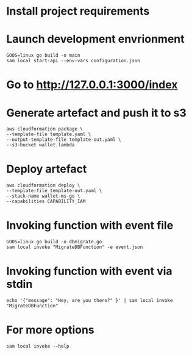 # Install project requirements


# Launch development envrionment

```
GOOS=linux go build -o main
sam local start-api --env-vars configuration.json
```

# Go to http://127.0.0.1:3000/index

# Generate artefact and push it to s3

````
aws cloudformation package \
--template-file template.yaml \
--output-template-file template-out.yaml \
--s3-bucket wallet.lambda
````

# Deploy artefact

````
aws cloudformation deploy \
--template-file template-out.yaml \
--stack-name wallet-ms-go \
--capabilities CAPABILITY_IAM
````

# Invoking function with event file
```
GOOS=linux go build -o dbmigrate.go
sam local invoke "MigrateDBFunction" -e event.json
 ```

# Invoking function with event via stdin
```
echo '{"message": "Hey, are you there?" }' | sam local invoke "MigrateDBFunction"
 ```

# For more options
```
sam local invoke --help
 ```